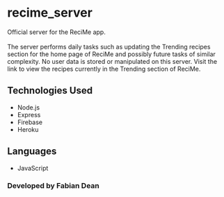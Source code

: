 # recime_server
Official server for the ReciMe app.
<br>
<br>
The server performs daily tasks such as updating the Trending recipes section for the home page of ReciMe and possibly future tasks of similar complexity. No user data is stored or manipulated on this server. Visit the link to view the recipes currently in the Trending section of ReciMe.
<br>
## Technologies Used
- Node.js
- Express
- Firebase
- Heroku

## Languages
- JavaScript

### Developed by Fabian Dean
